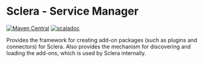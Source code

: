 # Sclera - Service Manager
[![Maven Central](https://maven-badges.herokuapp.com/maven-central/com.scleradb/sclera-service_2.13/badge.svg)](https://maven-badges.herokuapp.com/maven-central/com.scleradb/sclera-service_2.13)
[![scaladoc](https://javadoc.io/badge2/com.scleradb/sclera-service_2.13/scaladoc.svg)](https://javadoc.io/doc/com.scleradb/sclera-service_2.13)

Provides the framework for creating add-on packages (such as plugins and connectors) for Sclera. Also provides the mechanism for discovering and loading the add-ons, which is used by Sclera internally.
